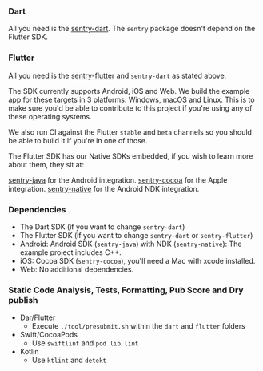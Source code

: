 ### Dart

All you need is the [sentry-dart](https://github.com/getsentry/sentry-dart/tree/main/dart). The `sentry` package doesn't depend on the Flutter SDK.

### Flutter

All you need is the [sentry-flutter](https://github.com/getsentry/sentry-dart/tree/main/flutter) and `sentry-dart` as stated above.

The SDK currently supports Android, iOS and Web. We build the example app for these targets in 3 platforms: Windows, macOS and Linux.
This is to make sure you'd be able to contribute to this project if you're using any of these operating systems.

We also run CI against the Flutter `stable` and `beta` channels so you should be able to build it if you're in one of those.

The Flutter SDK has our Native SDKs embedded, if you wish to learn more about them, they sit at:

[sentry-java](https://github.com/getsentry/sentry-java) for the Android integration.
[sentry-cocoa](https://github.com/getsentry/sentry-cocoa) for the Apple integration.
[sentry-native](https://github.com/getsentry/sentry-native) for the Android NDK integration.

### Dependencies

* The Dart SDK (if you want to change `sentry-dart`)
* The Flutter SDK (if you want to change `sentry-dart` or `sentry-flutter`)
* Android: Android SDK (`sentry-java`) with NDK (`sentry-native`): The example project includes C++.
* iOS: Cocoa SDK (`sentry-cocoa`), you'll need a Mac with xcode installed.
* Web: No additional dependencies.

### Static Code Analysis, Tests, Formatting, Pub Score and Dry publish

* Dar/Flutter
  * Execute `./tool/presubmit.sh` within the `dart` and `flutter` folders
* Swift/CocoaPods
  * Use `swiftlint` and `pod lib lint`
* Kotlin
  * Use `ktlint` and `detekt`
